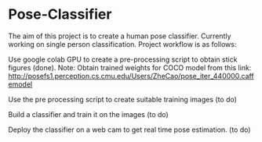 # Pose-Classifier
The aim of this project is to create a human pose classifier. Currently working on single person classification. Project workflow is as follows:

Use google colab GPU to create a pre-processing script to obtain stick figures (done). Note: Obtain trained weights for COCO model from this link: http://posefs1.perception.cs.cmu.edu/Users/ZheCao/pose_iter_440000.caffemodel

Use the pre processing script to create suitable training images (to do)

Build a classifier and train it on the images (to do)

Deploy the classifier on a web cam to get real time pose estimation. (to do)
